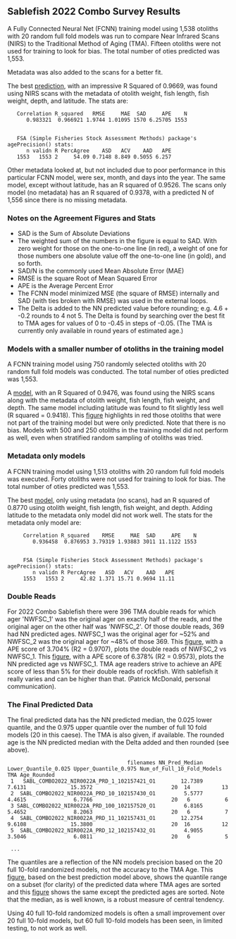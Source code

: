 ## Sablefish 2022 Combo Survey Results ##
A Fully Connected Neural Net (FCNN) training model using 1,538 otoliths with 20 random full fold models was run to compare Near Infrared Scans (NIRS) to the Traditional Method of Aging (TMA).  Fifteen otoliths were not used for training to look for bias. The total number of oties predicted was 1,553.

Metadata was also added to the scans for a better fit.  

The best [prediction](/Sablefish_2022_Combo_Survey_Results_DRAFT/Sable_2022_Combo_Scans_Otie_Wgt_Fish_Len_Weight_Depth_Lat_Agreement_Fig.png), with an impressive R Squared of 0.9669, was found using NIRS scans with the metadata of otolith weight, fish length, fish weight, depth, and latitude. 
The stats are:

       Correlation R_squared   RMSE     MAE  SAD     APE    N
          0.983321  0.966921 1.9744 1.01095 1570 6.25705 1553
     
     
       FSA (Simple Fisheries Stock Assessment Methods) package's agePrecision() stats:     
          n validn R PercAgree    ASD   ACV    AAD   APE
       1553   1553 2     54.09 0.7148 8.849 0.5055 6.257

Other metadata looked at, but not included due to poor performance in this particular FCNN model, were sex, month, and days into the year. The same model, except without latitude, has an R squared of 0.9526. The scans only model (no metadata) has an R squared of 0.9378, with a predicted N of 1,556 since there is no missing metadata.

### Notes on the Agreement Figures and Stats
- SAD is the Sum of Absolute Deviations
- The weighted sum of the numbers in the figure is equal to SAD. With zero weight for those on the one-to-one line (in red), a weight of one for those numbers one absolute value off the one-to-one line (in gold), and so forth.
- SAD/N is the commonly used Mean Absolute Error (MAE)
- RMSE is the square Root of Mean Squared Error
- APE is the Average Percent Error
- The FCNN model minimized MSE (the square of RMSE) internally and SAD (with ties broken with RMSE) was used in the external loops.
- The Delta is added to the NN predicted value before rounding; e.g. 4.6 + -0.2 rounds to 4 not 5. The Delta is found by searching over the best fit to TMA ages for values of 0 to -0.45 in steps of -0.05. (The TMA is currently only available in round years of estimated age.)

### Models with a smaller number of otoliths in the training model 
A FCNN training model using 750 randomly selected otoliths with 20 random full fold models was conducted. The total number of oties predicted was 1,553.

A [model](/Sablefish_2022_Combo_Survey_Results_DRAFT/Sable_2022_Combo_Scans_Otie_Wgt_Fish_Len_Weight_Depth_750N_Agreement_Fig.png), with an R Squared of 0.9476, was found using the NIRS scans along with the metadata of otolith weight, fish length, fish weight, and depth. The same model including latitude was found to fit slightly less well (R squared = 0.9418). This [figure](/Sablefish_2022_Combo_Survey_Results_DRAFT/TMA_minus_NN_Age_Rounded_vs_TMA_Jittered_Left_Out_Oties_Highlighted_750N.png) highlights in red those otoliths that were not part of the training model but were only predicted.  Note that there is no bias. Models with 500 and 250 otoliths in the training model did not perform as well, even when stratified random sampling of otoliths was tried.


### Metadata only models
A FCNN training model using 1,513 otoliths with 20 random full fold models was executed.  Forty otoliths were not used for training to look for bias. The total number of oties predicted was 1,553.

The best [model](/Sablefish_2022_Combo_Survey_Results_DRAFT/Sable_2022_Combo_Otie_Wgt_Fish_Len_Weight_Depth_Metadata_Only_Agreement_Fig.png), only using metadata (no scans), had an R squared of 0.8770 using otolith weight, fish length, fish weight, and depth. Adding latitude to the metadata only model did not work well. The stats for the metadata only model are:


         Correlation R_squared    RMSE     MAE  SAD     APE    N
            0.936458  0.876953 3.79319 1.93883 3011 11.1122 1553
       
       
         FSA (Simple Fisheries Stock Assessment Methods) package's agePrecision() stats:       
            n validn R PercAgree   ASD   ACV    AAD   APE
         1553   1553 2     42.82 1.371 15.71 0.9694 11.11

### Double Reads
For 2022 Combo Sablefish there were 396 TMA double reads for which ager 'NWFSC_1' was the original ager on exactly half of the reads, and the original ager on the other half was 'NWFSC_2'.  Of those double reads, 369 had NN predicted ages. NWFSC_1 was the original ager for ~52% and NWFSC_2 was the original ager for ~48% of those 369. This [figure](/Sablefish_2022_Combo_Survey_Results_DRAFT/Sable_2022_Combo_Double_Rds_NWFSC_1_vs_NWFSC_2.png), with a APE score of 3.704% (R2 = 0.9707), plots the double reads of NWFSC_2 vs NWFSC_1. This [figure](/Sablefish_2022_Combo_Survey_Results_DRAFT/Sable_2022_Combo_Double_Rds_NWFSC_1_vs_NN_Pred_Rd.png), with a APE score of 6.378% (R2 = 0.9573), plots the NN predicted age vs NWFSC_1. TMA age readers strive to achieve an APE score of less than 5% for their double reads of rockfish. With sablefish it really varies and can be higher than that. (Patrick McDonald, personal communication).

### The Final Predicted Data

The final predicted data has the NN predicted median, the 0.025 lower quantile, and the 0.975 upper quantile over the number of full 10 fold models (20 in this caese). The TMA is also given, if available. The rounded age is the NN predicted median with the Delta added and then rounded (see above).

                                          filenames NN_Pred_Median Lower_Quantile_0.025 Upper_Quantile_0.975 Num_of_Full_10_Fold_Models TMA Age_Rounded
     1   SABL_COMBO2022_NIR0022A_PRD_1_102157421_O1        12.7389               7.6131              15.3572                         20  14          13
     2  SABL_COMBO2022_NIR0022A_PRD_10_102157430_O1         5.5777               4.4615               6.7766                         20   6           6
     3 SABL_COMBO2022_NIR0022A_PRD_100_102157520_O1         6.8165               5.4652               8.2063                         20   6           7
     4  SABL_COMBO2022_NIR0022A_PRD_11_102157431_O1        12.2754               9.6108              15.3800                         20  16          12
     5  SABL_COMBO2022_NIR0022A_PRD_12_102157432_O1         4.9055               3.5046               6.0811                         20   6           5
     
     ...

The quantiles are a reflection of the NN models precision based on the 20 full 10-fold randomized models, not the accuracy to the TMA Age.  This [figure](/Sablefish_2022_Combo_Survey_Results_DRAFT/Sable_2022_Combo_Scans_Otie_Wgt_Fish_Len_Weight_Depth_Lat_TMA_Sorted_Subset.png), based on the best prediction model above, 
shows the quantile range on a subset (for clarity) of the predicted data where TMA ages are sorted and this [figure](/Sablefish_2022_Combo_Survey_Results_DRAFT/Sable_2022_Combo_Scans_Otie_Wgt_Fish_Len_Weight_Depth_Lat_Predicted_Ages_Sorted_Subset.png) shows the same except the predicted ages are sorted. Note that the median, as is well known, is a robust measure of central tendency. 

Using 40 full 10-fold randomized models is often a small improvement over 20 full 10-fold models, but 60 full 10-fold models has been seen, in limited testing, to not work as well.
     

















